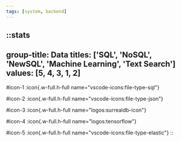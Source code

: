 ```yaml
---
tags: [system, backend]
---
```

::stats
---
group-title: Data
titles: ['SQL', 'NoSQL', 'NewSQL', 'Machine Learning', 'Text Search']
values: [5, 4, 3, 1, 2]
---
#icon-1
  :icon{.w-full.h-full name="vscode-icons:file-type-sql"}

#icon-2
  :icon{.w-full.h-full name="vscode-icons:file-type-json"}

#icon-3
  :icon{.w-full.h-full name="logos:surrealdb-icon"}

#icon-4
  :icon{.w-full.h-full name="logos:tensorflow"}

#icon-5
  :icon{.w-full.h-full name="vscode-icons:file-type-elastic"}
::